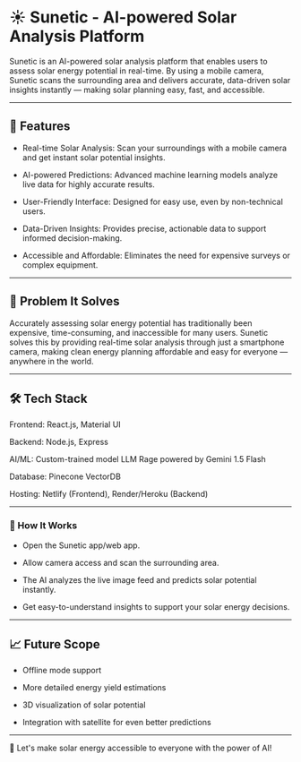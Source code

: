 # ☀️ Sunetic - AI-powered Solar Analysis Platform

Sunetic is an AI-powered solar analysis platform that enables users to assess solar energy potential in real-time.
By using a mobile camera, Sunetic scans the surrounding area and delivers accurate, data-driven solar insights instantly — making solar planning easy, fast, and accessible.

---

## 🚀 Features
- Real-time Solar Analysis: Scan your surroundings with a mobile camera and get instant solar potential insights.

- AI-powered Predictions: Advanced machine learning models analyze live data for highly accurate results.

- User-Friendly Interface: Designed for easy use, even by non-technical users.

- Data-Driven Insights: Provides precise, actionable data to support informed decision-making.

- Accessible and Affordable: Eliminates the need for expensive surveys or complex equipment.

---

## 🎯 Problem It Solves

Accurately assessing solar energy potential has traditionally been expensive, time-consuming, and inaccessible for many users. Sunetic solves this by providing real-time solar analysis through just a smartphone camera, making clean energy planning affordable and easy for everyone — anywhere in the world.

---

## 🛠️ Tech Stack
Frontend: React.js, Material UI

Backend: Node.js, Express

AI/ML: Custom-trained model LLM Rage powered by Gemini 1.5 Flash

Database: Pinecone VectorDB

Hosting: Netlify (Frontend), Render/Heroku (Backend)

---

### 📸 How It Works
- Open the Sunetic app/web app.

- Allow camera access and scan the surrounding area.

- The AI analyzes the live image feed and predicts solar potential instantly.

- Get easy-to-understand insights to support your solar energy decisions.

---

## 📈 Future Scope
- Offline mode support

- More detailed energy yield estimations

- 3D visualization of solar potential

- Integration with satellite for even better predictions

---
🌟 Let's make solar energy accessible to everyone with the power of AI!
